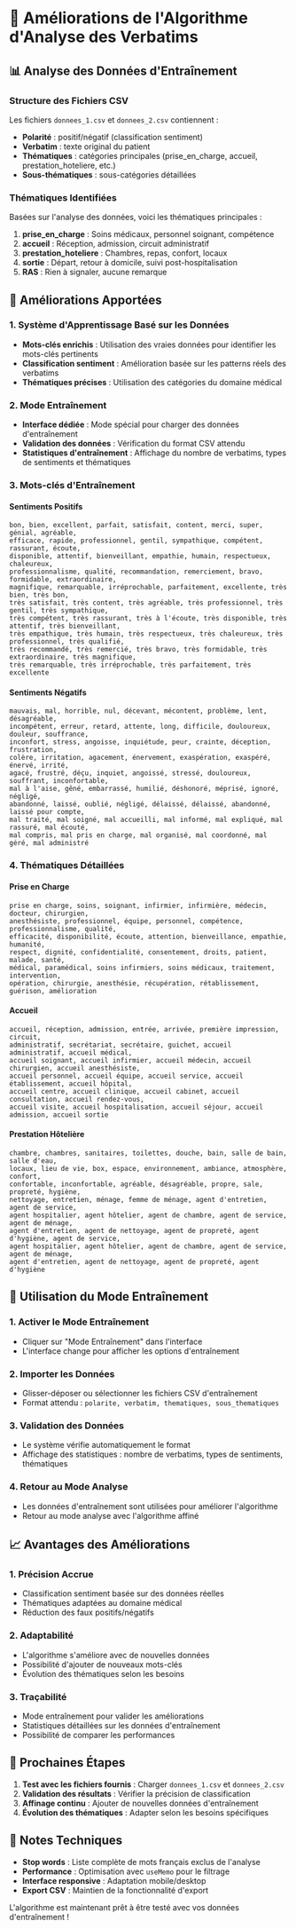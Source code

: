 # 🚀 Améliorations de l'Algorithme d'Analyse des Verbatims

## 📊 Analyse des Données d'Entraînement

### Structure des Fichiers CSV
Les fichiers `donnees_1.csv` et `donnees_2.csv` contiennent :
- **Polarité** : positif/négatif (classification sentiment)
- **Verbatim** : texte original du patient
- **Thématiques** : catégories principales (prise_en_charge, accueil, prestation_hoteliere, etc.)
- **Sous-thématiques** : sous-catégories détaillées

### Thématiques Identifiées
Basées sur l'analyse des données, voici les thématiques principales :

1. **prise_en_charge** : Soins médicaux, personnel soignant, compétence
2. **accueil** : Réception, admission, circuit administratif
3. **prestation_hoteliere** : Chambres, repas, confort, locaux
4. **sortie** : Départ, retour à domicile, suivi post-hospitalisation
5. **RAS** : Rien à signaler, aucune remarque

## 🎯 Améliorations Apportées

### 1. **Système d'Apprentissage Basé sur les Données**
- **Mots-clés enrichis** : Utilisation des vraies données pour identifier les mots-clés pertinents
- **Classification sentiment** : Amélioration basée sur les patterns réels des verbatims
- **Thématiques précises** : Utilisation des catégories du domaine médical

### 2. **Mode Entraînement**
- **Interface dédiée** : Mode spécial pour charger des données d'entraînement
- **Validation des données** : Vérification du format CSV attendu
- **Statistiques d'entraînement** : Affichage du nombre de verbatims, types de sentiments et thématiques

### 3. **Mots-clés d'Entraînement**

#### Sentiments Positifs
```
bon, bien, excellent, parfait, satisfait, content, merci, super, génial, agréable, 
efficace, rapide, professionnel, gentil, sympathique, compétent, rassurant, écoute,
disponible, attentif, bienveillant, empathie, humain, respectueux, chaleureux,
professionnalisme, qualité, recommandation, remerciement, bravo, formidable, extraordinaire,
magnifique, remarquable, irréprochable, parfaitement, excellente, très bien, très bon,
très satisfait, très content, très agréable, très professionnel, très gentil, très sympathique,
très compétent, très rassurant, très à l'écoute, très disponible, très attentif, très bienveillant,
très empathique, très humain, très respectueux, très chaleureux, très professionnel, très qualifié,
très recommandé, très remercié, très bravo, très formidable, très extraordinaire, très magnifique,
très remarquable, très irréprochable, très parfaitement, très excellente
```

#### Sentiments Négatifs
```
mauvais, mal, horrible, nul, décevant, mécontent, problème, lent, désagréable, 
incompétent, erreur, retard, attente, long, difficile, douloureux, douleur, souffrance,
inconfort, stress, angoisse, inquiétude, peur, crainte, déception, frustration,
colère, irritation, agacement, énervement, exaspération, exaspéré, énervé, irrité,
agacé, frustré, déçu, inquiet, angoissé, stressé, douloureux, souffrant, inconfortable,
mal à l'aise, gêné, embarrassé, humilié, déshonoré, méprisé, ignoré, négligé,
abandonné, laissé, oublié, négligé, délaissé, délaissé, abandonné, laissé pour compte,
mal traité, mal soigné, mal accueilli, mal informé, mal expliqué, mal rassuré, mal écouté,
mal compris, mal pris en charge, mal organisé, mal coordonné, mal géré, mal administré
```

### 4. **Thématiques Détaillées**

#### Prise en Charge
```
prise en charge, soins, soignant, infirmier, infirmière, médecin, docteur, chirurgien,
anesthésiste, professionnel, équipe, personnel, compétence, professionnalisme, qualité,
efficacité, disponibilité, écoute, attention, bienveillance, empathie, humanité,
respect, dignité, confidentialité, consentement, droits, patient, malade, santé,
médical, paramédical, soins infirmiers, soins médicaux, traitement, intervention,
opération, chirurgie, anesthésie, récupération, rétablissement, guérison, amélioration
```

#### Accueil
```
accueil, réception, admission, entrée, arrivée, première impression, circuit,
administratif, secrétariat, secrétaire, guichet, accueil administratif, accueil médical,
accueil soignant, accueil infirmier, accueil médecin, accueil chirurgien, accueil anesthésiste,
accueil personnel, accueil équipe, accueil service, accueil établissement, accueil hôpital,
accueil centre, accueil clinique, accueil cabinet, accueil consultation, accueil rendez-vous,
accueil visite, accueil hospitalisation, accueil séjour, accueil admission, accueil sortie
```

#### Prestation Hôtelière
```
chambre, chambres, sanitaires, toilettes, douche, bain, salle de bain, salle d'eau,
locaux, lieu de vie, box, espace, environnement, ambiance, atmosphère, confort,
confortable, inconfortable, agréable, désagréable, propre, sale, propreté, hygiène,
nettoyage, entretien, ménage, femme de ménage, agent d'entretien, agent de service,
agent hospitalier, agent hôtelier, agent de chambre, agent de service, agent de ménage,
agent d'entretien, agent de nettoyage, agent de propreté, agent d'hygiène, agent de service,
agent hospitalier, agent hôtelier, agent de chambre, agent de service, agent de ménage,
agent d'entretien, agent de nettoyage, agent de propreté, agent d'hygiène
```

## 🔧 Utilisation du Mode Entraînement

### 1. **Activer le Mode Entraînement**
- Cliquer sur "Mode Entraînement" dans l'interface
- L'interface change pour afficher les options d'entraînement

### 2. **Importer les Données**
- Glisser-déposer ou sélectionner les fichiers CSV d'entraînement
- Format attendu : `polarite, verbatim, thematiques, sous_thematiques`

### 3. **Validation des Données**
- Le système vérifie automatiquement le format
- Affichage des statistiques : nombre de verbatims, types de sentiments, thématiques

### 4. **Retour au Mode Analyse**
- Les données d'entraînement sont utilisées pour améliorer l'algorithme
- Retour au mode analyse avec l'algorithme affiné

## 📈 Avantages des Améliorations

### 1. **Précision Accrue**
- Classification sentiment basée sur des données réelles
- Thématiques adaptées au domaine médical
- Réduction des faux positifs/négatifs

### 2. **Adaptabilité**
- L'algorithme s'améliore avec de nouvelles données
- Possibilité d'ajouter de nouveaux mots-clés
- Évolution des thématiques selon les besoins

### 3. **Traçabilité**
- Mode entraînement pour valider les améliorations
- Statistiques détaillées sur les données d'entraînement
- Possibilité de comparer les performances

## 🎯 Prochaines Étapes

1. **Test avec les fichiers fournis** : Charger `donnees_1.csv` et `donnees_2.csv`
2. **Validation des résultats** : Vérifier la précision de classification
3. **Affinage continu** : Ajouter de nouvelles données d'entraînement
4. **Évolution des thématiques** : Adapter selon les besoins spécifiques

## 📝 Notes Techniques

- **Stop words** : Liste complète de mots français exclus de l'analyse
- **Performance** : Optimisation avec `useMemo` pour le filtrage
- **Interface responsive** : Adaptation mobile/desktop
- **Export CSV** : Maintien de la fonctionnalité d'export

L'algorithme est maintenant prêt à être testé avec vos données d'entraînement ! 
